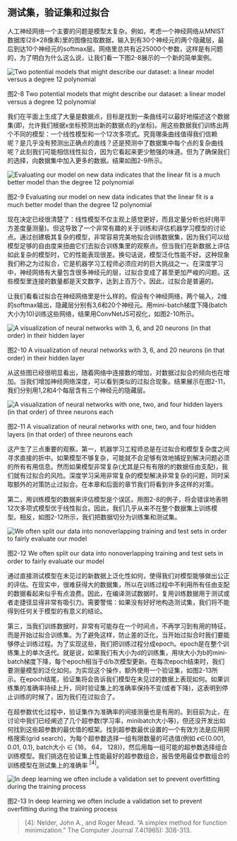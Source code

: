 ## 测试集，验证集和过拟合
人工神经网络一个主要的问题是模型太复杂。例如，考虑一个神经网络从MNIST数据库(28×28像素)里的图像拉取数据，输入到有30个神经元的两个隐藏层，最后到达10个神经元的softmax层。网络里总共有近25000个参数，这样是有问题的，为了明白为什么这么说，让我们看一下图2-8展示的一个新的简单案例。

![Two potential models that might describe our dataset: a linear model versus a degree 12 polynomial](https://github.com/lucasbyAI/Fundamental_of_Deep_Learning_ZH/blob/master/images_folder/Fig2-8.png?raw=true)

图2-8 Two potential models that might describe our dataset: a linear model versus a degree 12 polynomial

我们在平面上生成了大量是数据点，目标是找到一条曲线可以最好地描述这个数据集(即，允许我们根据x坐标预测出新的数据点的y坐标)。用这些数据我们训练出两个不同的模型：一个线性模型和一个12次多项式。究竟哪条曲线值得我们信赖呢？是几乎没有预测出正确点的直线？还是预测中了数据集中每个点的复杂曲线呢？此刻我们可能相信线性拟合，因为它看起来更少勉强的味道。但为了确保我们的选择，向数据集中加入更多的数据。结果如图2-9所示。

![Evaluating our model on new data indicates that the linear fit is a much better model than the degree 12 polynomial](https://github.com/lucasbyAI/Fundamental_of_Deep_Learning_ZH/blob/master/images_folder/Fig2-9.png?raw=true)

图2-9 Evaluating our model on new data indicates that the linear fit is a much better model than the degree 12 polynomial

现在决定已经很清楚了：线性模型不仅主观上感觉更好，而且定量分析也好(用平方差度量测量)。但这导致了一个非常有趣的关于训练和评估机器学习模型的讨论点。通过创建极其复杂的模型，非常容易完美地拟合训练数据集，因为我们可以给模型足够的自由度来扭曲它们去拟合训练集里的观察点。但当我们在新数据上评估如此复杂的模型时，它的性能表现很差。换句话说，模型泛化性能不好。这种现象我们称之为过拟合，它是机器学习工程师必须应对的巨大挑战之一。在深度学习中，神经网络有大量包含很多神经元的层，过拟合变成了甚至更加严峻的问题。这些模型里连接的数量都是天文数字，达到上百万个。因此，过拟合是普遍的。

让我们看看过拟合在神经网络里是什么样的。假设有个神经网络，两个输入，2维的softmax输出，隐藏层分别有3,6和20个神经元。用mini-batch梯度下降(batch大小为10)训练这些网络，结果用ConvNetJS可视化，如图2-10所示。

![A visualization of neural networks with 3, 6, and 20 neurons (in that order) in their hidden layer](https://github.com/lucasbyAI/Fundamental_of_Deep_Learning_ZH/blob/master/images_folder/Fig2-10.png?raw=true)

图2-10 A visualization of neural networks with 3, 6, and 20 neurons (in that order) in their hidden layer

从这些图已经很明显看出，随着网络中连接数的增加，对数据过拟合的倾向也在增加。当我们增加神经网络深度，可以看到类似的过拟合现象。结果展示在图2-11，我们分别用1,2和4个每层含有三个神经元的隐藏层。

![A visualization of neural networks with one, two, and four hidden layers (in that order) of three neurons each](https://github.com/lucasbyAI/Fundamental_of_Deep_Learning_ZH/blob/master/images_folder/Fig2-11.png?raw=true)

图2-11 A visualization of neural networks with one, two, and four hidden layers (in that order) of three neurons each

这产生了三点重要的观察。第一，机器学习工程师总是在过拟合和模型复杂度之间寻求直接的折中。如果模型不够复杂，可能就不会足够有效地捕捉到解决问题必须的所有有用信息。然而如果模型非常复杂(尤其是只有有限的的数据任由支配)，我们就有过拟合的风险。深度学习采用非常复杂的模型解决非常复杂的问题，同时采取额外的对策防止过拟合。在本章和后面的章节我们将看到许多这样的对策。

第二，用训练模型的数据来评估模型是个误区。用图2-8的例子，将会错误地表明12次多项式模型优于线性拟合。因此，我们几乎从来不在整个数据集上训练模型。相反，如图2-12所示，我们把数据切分为训练集和测试集。

![We often split our data into nonoverlapping training and test sets in order to fairly evaluate our model](https://github.com/lucasbyAI/Fundamental_of_Deep_Learning_ZH/blob/master/images_folder/Fig2-12.png?raw=true)

图2-12 We often split our data into nonoverlapping training and test sets in order to fairly evaluate our model

通过直接测试模型在未见过的新数据上泛化性如何，使得我们对模型能够做出公正的评估。在现实中，很难获得大的数据集，所以在训练过程中不利用所有任由支配的数据看起来似乎有点浪费。因此，在编译测试数据时，复用训练数据用于测试或者走捷径显得非常有吸引力。需要警惕：如果没有好好地构造测试集，我们将不能得到任何关于模型的有意义的结论。

第三，当我们训练数据时，非常有可能存在一个时间点，不再学习到有用的特征，而是开始过拟合训练集。为了避免这样，防止差的泛化，当开始过拟合时我们要能够停止训练过程。为了实现这些，我们把训练过程分成epoch。epoch是在整个训练集上的单次迭代。就是说，如果我们有大小为d的训练集，用块大小为b的mini-batch梯度下降，每个epoch相当于d/b次模型更新。在每次epoch结束时，我们要测量模型的泛化如何。为实现这个操作，额外使用一个验证集，如图2-13所示。在epoch结尾，验证集将会告诉我们模型在未见过的数据上表现如何。如果训练集的准确率持续上升，同时验证集上的准确率保持不变(或者下降)，这表明到停止训练的时候了，因为我们在过拟合了。

在超参数优化过程中，验证集作为准确率的间接测量也是有用的。到目前为止，在讨论中我们已经阐述了几个超参数(学习率，minibatch大小等)，但还没开发出如何找到这些超参数的最优值的框架。找到超参数最优设置的一个有效方法是应用网格搜索(grid search)，为每个超参数选择一组有限数量的可选值(例如 $\epsilon \in${0.001, 0.01, 0.1}, batch大小 $\in$ {16， 64， 128})，然后用每一组可能的超参数选择组合训练模型。我们挑选在验证集上性能最好的超参数组合，报告使用最佳参数组合的训练模型在测试集上的准确率 $^{[4]}$。

![In deep learning we often include a validation set to prevent overfitting during the training process](https://github.com/lucasbyAI/Fundamental_of_Deep_Learning_ZH/blob/master/images_folder/Fig2-13.png?raw=true)

图2-13 In deep learning we often include a validation set to prevent overfitting during the training process

> [4]: Nelder, John A., and Roger Mead. “A simplex method for function minimization.” The Computer Journal 7.4(1965): 308-313.
